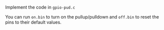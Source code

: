 Implement the code in `gpio-pud.c`

You can run `on.bin` to turn on the pullup/pulldown and `off.bin` to reset the pins to their
default values.

